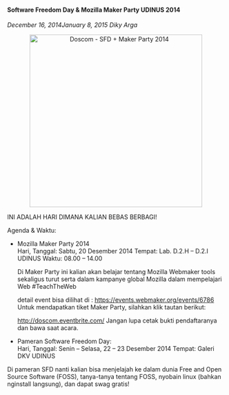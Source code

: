 #### Software Freedom Day & Mozilla Maker Party UDINUS 2014
_December 16, 2014January 8, 2015 Diky Arga_

<p align="center">
	<img src="./posts/2014-12-16-software-freedom-day-mozilla-maker-party-udinus-2014/Doscom-SFD-Maker-Party-2014-724x1024.png" height="400px" alt="Doscom - SFD + Maker Party 2014">
</p> 

INI ADALAH HARI DIMANA KALIAN BEBAS BERBAGI!

Agenda & Waktu:

- Mozilla Maker Party 2014
    <br>
    Hari, Tanggal: Sabtu, 20 Desember 2014
    Tempat: Lab. D.2.H – D.2.I UDINUS
    Waktu: 08.00 – 14.00

    Di Maker Party ini kalian akan belajar tentang Mozilla Webmaker tools sekaligus turut serta dalam kampanye global Mozilla dalam mempelajari Web #TeachTheWeb

    detail event bisa dilihat di : <https://events.webmaker.org/events/6786>
    Untuk mendapatkan tiket Maker Party, silahkan klik tautan berikut:

    <http://doscom.eventbrite.com/>
    Jangan lupa cetak bukti pendaftaranya dan bawa saat acara.

- Pameran Software Freedom Day:
    <br>
    Hari, Tanggal: Senin – Selasa, 22 – 23 Desember 2014
    Tempat: Galeri DKV UDINUS

Di pameran SFD nanti kalian bisa menjelajah ke dalam dunia Free and Open Source Software (FOSS), tanya-tanya tentang FOSS, nyobain linux (bahkan nginstall langsung), dan dapat swag gratis!